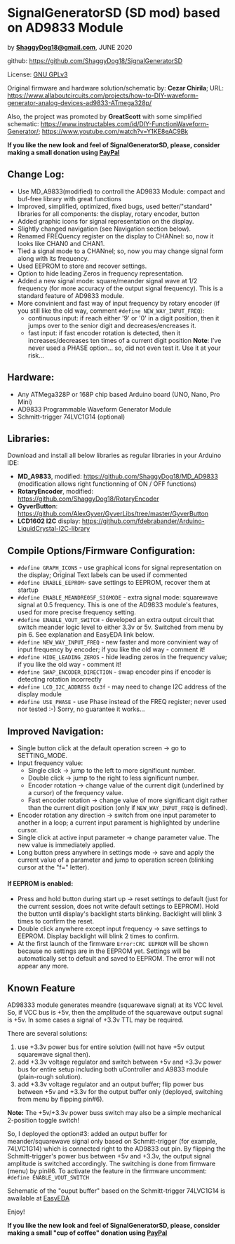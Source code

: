 # SignalGeneratorSD (SD mod) based on AD9833 Module

by **ShaggyDog18@gmail.com**, JUNE 2020

github: https://github.com/ShaggyDog18/SignalGeneratorSD

License: [GNU GPLv3](https://choosealicense.com/licenses/gpl-3.0/)

Original firmware and hardware solution/schematic by: **Cezar Chirila**; 
URL: https://www.allaboutcircuits.com/projects/how-to-DIY-waveform-generator-analog-devices-ad9833-ATmega328p/

Also, the project was promoted by **GreatScott** with some simplified schematic: https://www.instructables.com/id/DIY-FunctionWaveform-Generator/; 
https://www.youtube.com/watch?v=Y1KE8eAC9Bk 

**If you like the new look and feel of SignalGeneratorSD, please, consider making a small donation using [PayPal](https://paypal.me/shaggyDog18/4USD)**

## Change Log:

- Use MD_A9833(modified) to controll the AD9833 Module: compact and buf-free library with great functions
- Improved, simplified, optimized, fixed bugs, used better/"standard" libraries for all components: the display, rotary encoder, button 
- Added graphic icons for signal representation on the display.
- Slightly changed navigation (see Navigation section below).
- Renamed FREQuency register on the display to CHANnel: so, now it looks like CHAN0 and CHAN1.
- Tied a signal mode to a CHANnel; so, now you may change signal form along with its frequency.
- Used EEPROM to store and recover settings.
- Option to hide leading Zeros in frequency representation.
- Added a new signal mode: square/meander signal wave at 1/2 frequency (for more accuracy of the output signal frequency). This is a standard feature of AD9833 module.
- More convinient and fast way of input frequency by rotary encoder (if you still like the old way, comment `#define NEW_WAY_INPUT_FREQ`): 
  - continuous input: if reach either '9' or '0' in a digit position, then it jumps over to the senior digit and decreases/encreases it.
  - fast input: if fast encoder rotation is detected, then it increases/decreases ten times of a current digit position
  **Note**: I’ve never used a PHASE option... so, did not even test it. Use it at your risk...

## Hardware:

- Any ATMega328P or 168P chip based Arduino board (UNO, Nano, Pro Mini)
- AD9833 Programmable Waveform Generator Module
- Schmitt-trigger 74LVC1G14 (optional)

## Libraries:

Download and install all below libraries as regular libraries in your Arduino IDE:

- **MD_A9833**, modified:  https://github.com/ShaggyDog18/MD_AD9833  (modification allows right functionning of ON / OFF functions)
- **RotaryEncoder**, modified: https://github.com/ShaggyDog18/RotaryEncoder
- **GyverButton**: https://github.com/AlexGyver/GyverLibs/tree/master/GyverButton
- **LCD1602 I2C** display: https://github.com/fdebrabander/Arduino-LiquidCrystal-I2C-library

## Compile Options/Firmware Configuration:

- `#define GRAPH_ICONS` - use graphical icons for signal representation on the display; Original Text labels can be used if commented
- `#define ENABLE_EEPROM`- save settings to EEPROM, recover them at startup  
- `#define ENABLE_MEANDRE05F_SIGMODE` - extra signal mode: squarewave signal at 0.5 frequency. This is one of the AD9833 module's features, used for more precise frequency setting. 
- `#define ENABLE_VOUT_SWITCH` - developed an extra output circuit that switch meander logic level to either 3.3v or 5v. Switched from menu by pin 6. See explanation and EasyEDA link below.  
- `#define NEW_WAY_INPUT_FREQ` - new faster and more convinient way of input frequency by encoder; if you like the old way - comment it!
- `#define HIDE_LEADING_ZEROS` - hide leading zeros in the frequency value; if you like the old way - comment it!
- `#define SWAP_ENCODER_DIRECTION` - swap encoder pins if encoder is detecting rotation incorrectly
- `#define LCD_I2C_ADDRESS 0x3f` - may need to change I2C address of the display module
- `#define USE_PHASE` - use Phase instead of the FREQ register; never used nor tested :-) Sorry, no guarantee it works...

## Improved Navigation:

- Single button click at the default operation screen -> go to SETTING_MODE.
- Input frequency value:
  - Single click -> jump to the left to more significunt number.
  - Double click -> jump to the right to less significunt number.
  - Encoder rotation -> change value of the current digit (underlined by a cursor) of the frequency value.
  - Fast encoder rotation -> change value of more significant digit rather than the current digit position (only if `NEW_WAY_INPUT_FREQ` is defined).
- Encoder rotation any direction -> switch from one input parameter to another in a loop; a current input parament is highlighted by underline cursor.
- Single click at active input parameter -> change parameter value. The new value is immediately applied.
- Long button press anywhere in settings mode -> save and apply the current value of a parameter and jump to operation screen (blinking cursor at the "f=" letter).

#### If EEPROM is enabled:

- Press and hold button during start up -> reset settings to default (just for the current session, does not write default settings to EEPROM).
Hold the button until display's backlight starts blinking. Backlight will blink 3 times to confirm the reset.   
- Double click anywhere except input frequency -> save settings to EEPROM. Display backlight will blink 2 times to confirm.
- At the first launch of the firmware `Error:CRC EEPROM` will be shown because no settings are in the EEPROM yet. Settings will be automatically set to default and saved to EEPROM. The error will not appear any more.

## Known Feature

AD98333 module generates meandre (squarewave signal) at its VCC level. So, if VCC bus is +5v, then the amplitude of the squarewave output sugnal is +5v. 
In some cases a signal of +3.3v TTL may be required. 

There are several solutions:
1. use +3.3v power bus for entire solution (will not have +5v output squarewave signal then).
2. add +3.3v voltage regulator and switch between +5v and +3.3v power bus for entire setup including both uController and A9833 module (plain-rough solution).
3. add +3.3v voltage regulator and an output buffer; flip power bus between +5v and +3.3v for the output buffer only (deployed, switching from menu by flipping pin#6). 

**Note:** The +5v/+3.3v power buss switch may also be a simple mechanical 2-position toggle switch!

So, I deployed the option#3: added an output buffer for meander/squarewave signal only based on Schmitt-trigger (for example, 74LVC1G14) which is connected right to the AD9833 out pin. By flipping the Schmitt-trigger's power bus between +5v and +3.3v, the output signal amplitude is switched accordingly. The switching is done from firmware (menu) by pin#6. 
To activate the feature in the firmware uncomment: `#define ENABLE_VOUT_SWITCH`

Schematic of the "ouput buffer" based on the Schmitt-trigger 74LVC1G14 is awailable at [EasyEDA](https://easyeda.com/Sergiy/switch-5-3-3v-power-bus)

Enjoy!

**If you like the new look and feel of SignalGeneratorSD, please, consider making a small "cup of coffee" donation using [PayPal](https://paypal.me/shaggyDog18/4USD)**
